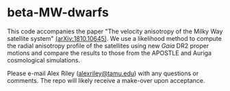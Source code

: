 # beta-MW-dwarfs

This code accompanies the paper "The velocity anisotropy of the Milky Way satellite system" [(arXiv:1810.10645)](https://arxiv.org/abs/1810.10645). We use a likelihood method to compute the radial anisotropy profile of the satellites using new *Gaia* DR2 proper motions and compare the results to those from the APOSTLE and Auriga cosmological simulations.

Please e-mail Alex Riley ([alexriley@tamu.edu](mailto:alexriley@tamu.edu)) with any questions or comments. The repo will likely receive a make-over upon acceptance.
